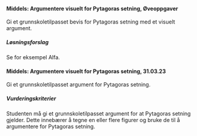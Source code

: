 
#### Middels: Argumentere visuelt for Pytagoras setning,  Øveoppgaver

Gi et grunnskoletilpasset bevis for Pytagoras setning med et visuelt argument.

##### Løsningsforslag


Se for eksempel Alfa.


#### Middels: Argumentere visuelt for Pytagoras setning,  31.03.23

Gi et grunnskoletilpasset argument for Pytagoras setning.

##### Vurderingskriterier

Studenten må gi et grunnskoletilpasset argument for at Pytagoras setning gjelder. Dette innebærer å tegne en eller flere figurer og bruke de til å argumentere for Pytagoras setning.

